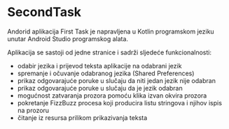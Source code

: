 # SecondTask

Andorid aplikacija First Task je napravljena u Kotlin programskom jeziku unutar Android Studio programskog alata.

Aplikacija se sastoji od jedne stranice i sadrži sljedeće funkcionalnosti:

- odabir jezika i prijevod teksta aplikacije na odabrani jezik
- spremanje i očuvanje odabranog jezika (Shared Preferences)
- prikaz odgovarajuće poruke u slučaju da niti jedan jezik nije odabran
- prikaz odgovarajuće poruke u slučaju da je jezik odabran 
- mogućnost zatvaranja prozora pomoću klika izvan okvira prozora
- pokretanje FizzBuzz procesa koji producira listu stringova i njihov ispis na prozoru
- čitanje iz resursa prilikom prikazivanja teksta

